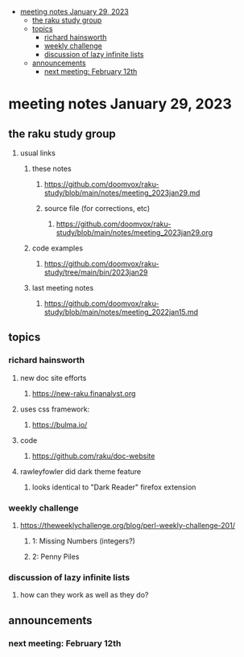 - [meeting notes January 29, 2023](#org7e39251)
  - [the raku study group](#org20a67bb)
  - [topics](#org37d5159)
    - [richard hainsworth](#orgaa2b013)
    - [weekly challenge](#org77d5f41)
    - [discussion of lazy infinite lists](#org57cafb1)
  - [announcements](#org6e40eb1)
    - [next meeting: February 12th](#org2a23eeb)


<a id="org7e39251"></a>

# meeting notes January 29, 2023


<a id="org20a67bb"></a>

## the raku study group

1.  usual links

    1.  these notes
    
        1.  <https://github.com/doomvox/raku-study/blob/main/notes/meeting_2023jan29.md>
        
        2.  source file (for corrections, etc)
        
            1.  <https://github.com/doomvox/raku-study/blob/main/notes/meeting_2023jan29.org>
    
    2.  code examples
    
        1.  <https://github.com/doomvox/raku-study/tree/main/bin/2023jan29>
    
    3.  last meeting notes
    
        1.  <https://github.com/doomvox/raku-study/blob/main/notes/meeting_2022jan15.md>


<a id="org37d5159"></a>

## topics


<a id="orgaa2b013"></a>

### richard hainsworth

1.  new doc site efforts

    1.  <https://new-raku.finanalyst.org>

2.  uses css framework:

    1.  <https://bulma.io/>

3.  code

    1.  <https://github.com/raku/doc-website>

4.  rawleyfowler did dark theme feature

    1.  looks identical to "Dark Reader" firefox extension


<a id="org77d5f41"></a>

### weekly challenge

1.  <https://theweeklychallenge.org/blog/perl-weekly-challenge-201/>

    1.  1: Missing Numbers (integers?)
    
    2.  2: Penny Piles


<a id="org57cafb1"></a>

### discussion of lazy infinite lists

1.  how can they work as well as they do?


<a id="org6e40eb1"></a>

## announcements


<a id="org2a23eeb"></a>

### next meeting: February 12th
